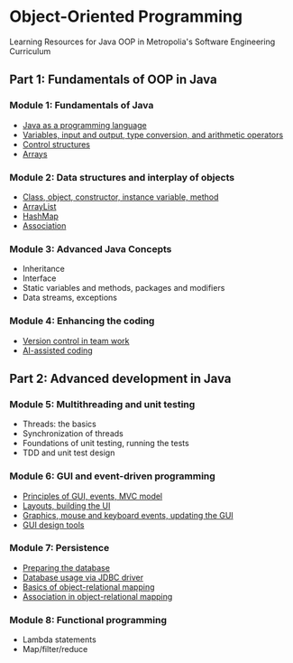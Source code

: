 # Object-Oriented Programming
Learning Resources for Java OOP in Metropolia's Software Engineering Curriculum

## Part 1: Fundamentals of OOP in Java

### Module 1: Fundamentals of Java
- [Java as a programming language](1.1_Java_as_a_programming_language.md)
- [Variables, input and output, type conversion, and arithmetic operators](1.2._Variables,_input_and_output,_type_conversion,_and_arithmetic_operators.md)
- [Control structures](1.3_Control_structures.md)
- [Arrays](1.4_Arrays.md)

### Module 2: Data structures and interplay of objects
- [Class, object, constructor, instance variable, method](2.1_Class_object_constructor_instance_variable_method.md)
- [ArrayList](2.2_ArrayList.md)
- [HashMap](2.3_HashMap.md)
- [Association](2.4_Association.md)

### Module 3: Advanced Java Concepts
- Inheritance
- Interface
- Static variables and methods, packages and modifiers
- Data streams, exceptions

### Module 4: Enhancing the coding
- [Version control in team work](4.1_Version_control_in_team_work.md)
- [AI-assisted coding](4.2_AI-assisted_coding.md)

## Part 2: Advanced development in Java

### Module 5: Multithreading and unit testing
- Threads: the basics
- Synchronization of threads
- Foundations of unit testing, running the tests
- TDD and unit test design

### Module 6: GUI and event-driven programming
- [Principles of GUI, events, MVC model](6.1_Principles_of_GUI,_events,_MVC_model.md)
- [Layouts, building the UI](6.2_Layouts,_building_the_UI.md)
- [Graphics, mouse and keyboard events, updating the GUI](6.3_Graphics,_mouse_and_keyboard_events,_updating_the_GUI.md)
- [GUI design tools](6.4_GUI_design_tools.md)

### Module 7: Persistence
- [Preparing the database](7.1_Preparing_the_database_and_the_connection.md)
- [Database usage via JDBC driver](7.2_Database_usage_via_JDBC_driver.md)
- [Basics of object-relational mapping](7.3_Basics_of_object-relational_mapping.md)
- [Association in object-relational mapping](7.4_Association_in_object-relational_mapping.md)

### Module 8: Functional programming
- Lambda statements
- Map/filter/reduce
